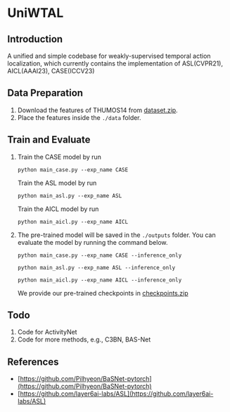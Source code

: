 # UniWTAL

## Introduction
A unified and simple codebase for weakly-supervised temporal action localization, which currently contains the implementation of ASL(CVPR21), AICL(AAAI23), CASE(ICCV23)


## Data Preparation
1. Download the features of THUMOS14 from [dataset.zip](https://rec.ustc.edu.cn/share/e1472d30-5f38-11ee-a8ae-cff932c459ec). 
2. Place the features inside the `./data` folder.

## Train and Evaluate
1. Train the CASE model by run 
   ```
   python main_case.py --exp_name CASE
   ```
   Train the ASL model by run 
   ```
   python main_asl.py --exp_name ASL
   ```
   Train the AICL model by run 
   ```
   python main_aicl.py --exp_name AICL
   ```
2. The pre-trained model will be saved in the `./outputs` folder. You can evaluate the model by running the command below.
   ```
   python main_case.py --exp_name CASE --inference_only
   ```
   ```
   python main_asl.py --exp_name ASL --inference_only
   ```
   ```
   python main_aicl.py --exp_name AICL --inference_only
   ```
   We provide our pre-trained checkpoints in [checkpoints.zip](https://rec.ustc.edu.cn/share/ba014cd0-5f3a-11ee-9e84-ebc071ec19ed)

## Todo
1. Code for ActivityNet
2. Code for more methods, e.g., C3BN, BAS-Net

 ## References

* [https://github.com/Pilhyeon/BaSNet-pytorch](https://github.com/Pilhyeon/BaSNet-pytorch)
* [https://github.com/layer6ai-labs/ASL](https://github.com/layer6ai-labs/ASL)

